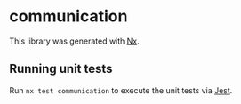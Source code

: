 # communication

This library was generated with [Nx](https://nx.dev).

## Running unit tests

Run `nx test communication` to execute the unit tests via [Jest](https://jestjs.io).
